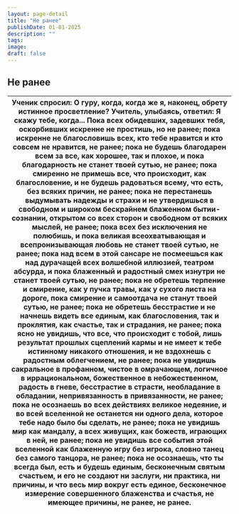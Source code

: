 ```yaml
---
layout: page-detail
title: "Не ранее"
publishDate: 01-01-2025
description: ""
tags:
image:
draft: false
---
```


## Не ранее
| Ученик спросил:  О гуру, когда, когда же я, наконец, обрету истинное  просветление? Учитель, улыбаясь, ответил:  Я скажу тебе, когда... Пока всех обидевших, задевших тебя, оскорбивших  искренне не простишь, но не ранее; пока искренне не благословишь всех, кто тебе нравится  и кто совсем не нравится, не ранее; пока не будешь благодарен всем за все, как хорошее, так и плохое,  и пока благодарность не станет твоей сутью, не ранее; пока смиренно не примешь все, что происходит, как благословение,  и не будешь радоваться всему, что есть, без всяких причин,  не ранее; пока не перестанешь выдумывать надежды и страхи  и не утвердишься в свободном и широком бескрайнем  блаженном бытии-сознании, открытом со всех сторон и свободном от всяких мыслей, не ранее; пока всех без исключения не полюбишь,  и пока великая всеохватывающая и всепронизывающая любовь  не станет твоей сутью, не ранее; пока над всем в этой сансаре не посмеешься  как над дурачащей всех волшебной иллюзией, театром абсурда,  и пока блаженный и радостный смех изнутри  не станет твоей сутью, не ранее; пока не обретешь терпение и смирение,  как у пучка травы, как у сухого листа на дороге,  пока смирение и самоотдача не станут твоей сутью, не ранее; пока не обретешь бесстрастие и не начнешь видеть все единым,  как благословения, так и проклятия,  как счастье, так и страдания, не ранее; пока ясно не увидишь, что все, что происходит с тобой,  лишь результат прошлых сцеплений кармы  и не имеет к тебе истинному никакого отношения,  и не вздохнешь с радостным облегчением, не ранее; пока не увидишь сакральное в профанном,  чистое в омрачающем,  логичное в иррациональном, божественное в небожественном,  радость в гневе,  бесстрастие в страсти, необладание в обладании,  непривязанность в привязанности,  не ранее; пока не осознаешь во всех действиях великое недеяние,  и во всей вселенной не останется ни одного дела,  которое тебе надо было бы сделать, не ранее; пока не увидишь мир как мандалу, а всех живущих, как божеств,  играющих в ней, не ранее; пока не увидишь все события этой вселенной  как блаженную игру без игрока,  словно танец без самого танцора, не ранее; пока не осознаешь, что ты всегда был, есть и будешь  единым, бесконечным святым счастьем,  и его не создают ни заслуги, ни практика, ни причины, и что весь мир вокруг есть единое, бесконечное измерение  совершенного блаженства и счастья, не имеющее причины,  не ранее, не ранее. |
| --------------------------------------------------------------------------------------------------------------------------------------------------------------------------------------------------------------------------------------------------------------------------------------------------------------------------------------------------------------------------------------------------------------------------------------------------------------------------------------------------------------------------------------------------------------------------------------------------------------------------------------------------------------------------------------------------------------------------------------------------------------------------------------------------------------------------------------------------------------------------------------------------------------------------------------------------------------------------------------------------------------------------------------------------------------------------------------------------------------------------------------------------------------------------------------------------------------------------------------------------------------------------------------------------------------------------------------------------------------------------------------------------------------------------------------------------------------------------------------------------------------------------------------------------------------------------------------------------------------------------------------------------------------------------------------------------------------------------------------------------------------------------------------------------------------------------------------------------------------------------------------------------------------------------------------------------------------------------------------------------------------------------------------------------------------------------------------------------------------------------------------------------------------------------------------------------------------------------------------------------------------------------------------------------------------------------------------------------------------------------------------------------------------------------------------------------------------------------------------------------------------------- |
  
  
